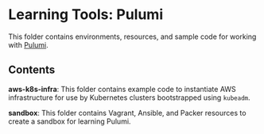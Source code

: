 # Learning Tools: Pulumi

This folder contains environments, resources, and sample code for working with [Pulumi][link-1].

## Contents

**aws-k8s-infra**: This folder contains example code to instantiate AWS infrastructure for use by Kubernetes clusters bootstrapped using `kubeadm`.

**sandbox**: This folder contains Vagrant, Ansible, and Packer resources to create a sandbox for learning Pulumi.

[link-1]: https://www.pulumi.com/
